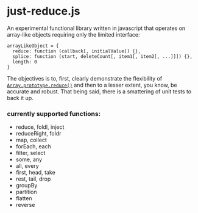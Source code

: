 # just-reduce.js

An experimental functional library written in javascript that operates on array-like objects requiring only the limited interface:

    arrayLikeObject = {
      reduce: function (callback[, initialValue]) {},
      splice: function (start, deleteCount[, item1[, item2[, ...]]]) {}, 
      length: 0
    }
    
The objectives is to, first, clearly demonstrate the flexibility of [`Array.prototype.reduce()`](https://developer.mozilla.org/en-US/docs/Web/JavaScript/Reference/Global_Objects/Array/Reduce) and then to a lesser extent, you know, be accurate and robust. That being said, there is a smattering of unit tests to back it up.

### currently supported functions:

- reduce, foldl, inject 
- reduceRight, foldr
- map, collect
- forEach, each
- filter, select
- some, any
- all, every
- first, head, take
- rest, tail, drop
- groupBy
- partition
- flatten
- reverse